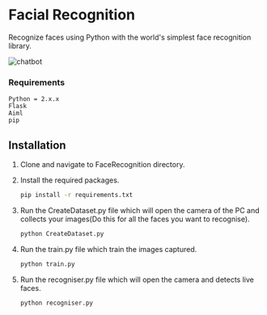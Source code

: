 # Facial Recognition
Recognize faces using Python with the world's simplest face recognition library.

![chatbot](https://i.ibb.co/hdzkD8g/Face-Recognition.jpg)

### Requirements
    Python = 2.x.x
    Flask
    Aiml
    pip

## Installation

1. Clone and navigate to FaceRecognition directory.

2. Install the required packages.
    ```bash
    pip install -r requirements.txt
    ```

3. Run the CreateDataset.py file which will open the camera of the PC and collects your images(Do this for all the faces you want to recognise).
    ```bash
    python CreateDataset.py
    ```
4. Run the train.py file which train the images captured.
    ```bash
    python train.py
    ```
5. Run the recogniser.py file which will open the camera and detects live faces.
    ```bash
    python recogniser.py
    ```
